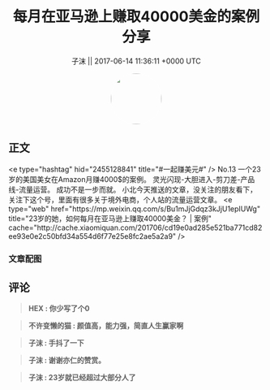 <h1 align="center">每月在亚马逊上赚取40000美金的案例分享</h1>




<p align="center">
    <a>子沫 || 2017-06-14 11:36:11 &#43;0000 UTC</a>
</p>

<div align="center">
    <img src="https://images.zsxq.com/Ft9pUOxeLEPypLhlTLjdI70tDAaK?e=1590940799&amp;token=kIxbL07-8jAj8w1n4s9zv64FuZZNEATmlU_Vm6zD:AsWBFiLhPR4ESShJtEt7KCqwBfM=" width="100" height="100" style="border:1px solid;border-radius:50%; color:#ffffff"/>
</div>




## 正文

<div>
&lt;e type=&#34;hashtag&#34; hid=&#34;2455128841&#34; title=&#34;#一起赚美元#&#34; /&gt;  No.13
一个23岁的美国美女在Amazon月赚4000$的案例。
灵光闪现-大胆进入-剪刀差-产品线-流量运营。
成功不是一步而就。
小北今天推送的文章，没关注的朋友看下，关注下这个号，里面有很多关于境外电商，个人站的流量运营文章。
&lt;e type=&#34;web&#34; href=&#34;https://mp.weixin.qq.com/s/Bu1mJjGdqz3kJjU1epIUWg&#34; title=&#34;23岁的她，如何每月在亚马逊上赚取40000美金？ | 案例&#34; cache=&#34;http://cache.xiaomiquan.com/201706/cd19e0ad285e521ba771cd82ee93e0e2c50bfd34a554d6f77e25e8fc2ae5a2a9&#34; /&gt;
</div>

### 文章配图

<div class="image" align="center">

</div>


## 评论

<div align="left">
<div>

<blockquote >
<span> <strong>HEX : 你少写了个0 </strong></span>
</blockquote>

<blockquote >
<span> <strong>不许变懒的猫 : 颜值高，能力强，简直人生赢家啊 </strong></span>
</blockquote>

<blockquote >
<span> <strong>子沫 : 手抖了一下 </strong></span>
</blockquote>

<blockquote >
<span> <strong>子沫 : 谢谢亦仁的赞赏。 </strong></span>
</blockquote>

<blockquote >
<span> <strong>子沫 : 23岁就已经超过大部分人了 </strong></span>
</blockquote>

</div>
</div>
